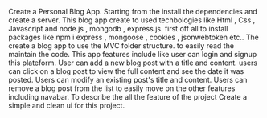 Create a Personal Blog App. Starting from the install the dependencies and create a server. This blog app create to used techbologies like Html , Css , Javascript and node.js , mongodb , express.js. first off all to install packages like npm i express , mongoose , cookies , jsonwebtoken etc.. The create a blog app to use the MVC folder structure. to easily read the maintain the code. This app features include like user can login and signup this plateform. User can add a new blog post with a title and content. users can click on a blog post to view the full content and see the date it was posted. Users can modify an existing post's title and content. Users can remove a blog post from the list to easily move on the other features including navabar. To describe the all the feature of the project Create a simple and clean ui for this project.
